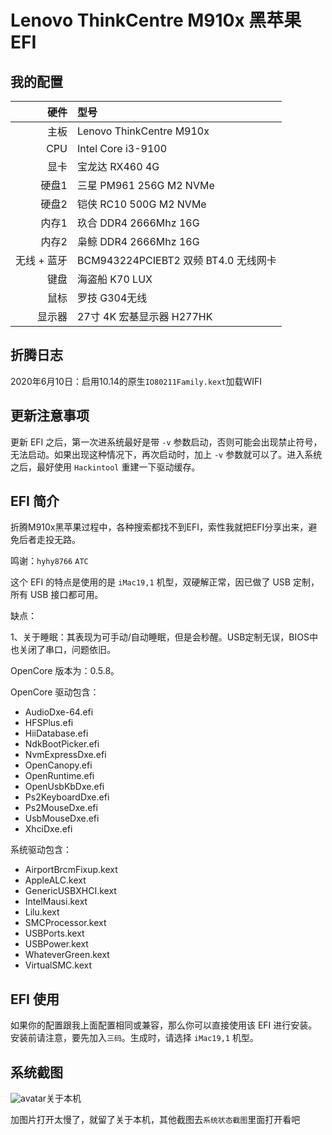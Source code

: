 # Lenovo ThinkCentre M910x 黑苹果 EFI

## 我的配置

|         硬件       |                   型号                  | 
|-------------------:|:----------------------------------------|
|               主板 | Lenovo ThinkCentre M910x                       |
|                CPU | Intel Core i3-9100                      |
|               显卡 | 宝龙达 RX460 4G   |
|              硬盘1 | 三星 PM961 256G M2 NVMe                 |
|              硬盘2 | 铠侠 RC10 500G M2 NVMe            |
|               内存1 | 玖合 DDR4 2666Mhz 16G  |
|               内存2 | 枭鲸 DDR4 2666Mhz 16G  |
|        无线 + 蓝牙 | BCM943224PCIEBT2 双频 BT4.0 无线网卡    |
|               键盘 | 海盗船 K70 LUX                               |
|               鼠标 | 罗技 G304无线                               |
|            显示器 | 27寸 4K 宏基显示器 H277HK          |


## 折腾日志

2020年6月10日：启用10.14的原生`IO80211Family.kext`加载WIFI

## 更新注意事项

更新 EFI 之后，第一次进系统最好是带 `-v` 参数启动，否则可能会出现禁止符号，无法启动。如果出现这种情况下，再次启动时，加上 `-v` 参数就可以了。进入系统之后，最好使用 `Hackintool` 重建一下驱动缓存。


## EFI 简介

折腾M910x黑苹果过程中，各种搜索都找不到EFI，索性我就把EFI分享出来，避免后者走投无路。

鸣谢：`hyhy8766`  `ATC`


这个 EFI 的特点是使用的是 `iMac19,1` 机型，双硬解正常，因已做了 USB 定制，所有 USB 接口都可用。

缺点：

1、关于睡眠：其表现为可手动/自动睡眠，但是会秒醒。USB定制无误，BIOS中也关闭了串口，问题依旧。



OpenCore 版本为：0.5.8。

OpenCore 驱动包含：

* AudioDxe-64.efi
* HFSPlus.efi
* HiiDatabase.efi
* NdkBootPicker.efi
* NvmExpressDxe.efi
* OpenCanopy.efi
* OpenRuntime.efi
* OpenUsbKbDxe.efi
* Ps2KeyboardDxe.efi
* Ps2MouseDxe.efi
* UsbMouseDxe.efi
* XhciDxe.efi

系统驱动包含：

* AirportBrcmFixup.kext
* AppleALC.kext
* GenericUSBXHCI.kext
* IntelMausi.kext
* Lilu.kext
* SMCProcessor.kext
* USBPorts.kext
* USBPower.kext
* WhateverGreen.kext
* VirtualSMC.kext

## EFI 使用

如果你的配置跟我上面配置相同或兼容，那么你可以直接使用该 EFI 进行安装。安装前请注意，要先加入`三码`。生成时，请选择 `iMac19,1` 机型。


## 系统截图
![avatar]( )关于本机

加图片打开太慢了，就留了关于本机，其他截图去`系统状态截图`里面打开看吧
